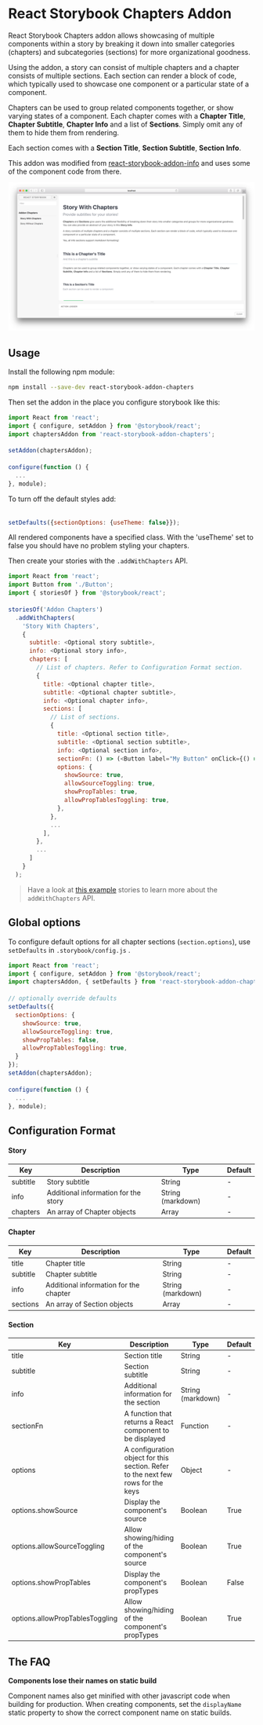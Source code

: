 # React Storybook Chapters Addon

React Storybook Chapters addon allows showcasing of multiple components within a story by breaking it down into smaller categories (chapters) and subcategories (sections) for more organizational goodness.

Using the addon, a story can consist of multiple chapters and a chapter consists of multiple sections. Each section can render a block of code,
which typically used to showcase one component or a particular state of a component.

Chapters can be used to group related components together, or show varying states of a component.
Each chapter comes with a **Chapter Title**, **Chapter Subtitle**, **Chapter Info** and a list of **Sections**.
Simply omit any of them to hide them from rendering.

Each section comes with a **Section Title**, **Section Subtitle**, **Section Info**.

This addon was modified from [react-storybook-addon-info](https://github.com/storybooks/react-storybook-addon-info) and uses some of the component code from there.

![React Storybook Screenshot](docs/home-screenshot.png)

## Usage

Install the following npm module:

```sh
npm install --save-dev react-storybook-addon-chapters
```

Then set the addon in the place you configure storybook like this:

```js
import React from 'react';
import { configure, setAddon } from '@storybook/react';
import chaptersAddon from 'react-storybook-addon-chapters';

setAddon(chaptersAddon);

configure(function () {
  ...
}, module);
```
To turn off the default styles add:
```js

setDefaults({sectionOptions: {useTheme: false}});

```

All rendered components have a specified class.  With the 'useTheme' set to false you should have no problem styling your chapters.


Then create your stories with the `.addWithChapters` API.

```js
import React from 'react';
import Button from './Button';
import { storiesOf } from '@storybook/react';

storiesOf('Addon Chapters')
  .addWithChapters(
    'Story With Chapters',
    {
      subtitle: <Optional story subtitle>,
      info: <Optional story info>,
      chapters: [
        // List of chapters. Refer to Configuration Format section.
        {
          title: <Optional chapter title>,
          subtitle: <Optional chapter subtitle>,
          info: <Optional chapter info>,
          sections: [
            // List of sections.
            {
              title: <Optional section title>,
              subtitle: <Optional section subtitle>,
              info: <Optional section info>,
              sectionFn: () => (<Button label="My Button" onClick={() => { alert('Hello World!'); }}/>),
              options: {
                showSource: true,
                allowSourceToggling: true,
                showPropTables: true,
                allowPropTablesToggling: true,
              },
            },
            ...
          ],
        },
        ...
      ]
    }
  );
```

> Have a look at [this example](example/story.js) stories to learn more about the `addWithChapters` API.

## Global options

To configure default options for all chapter sections (`section.options`), use `setDefaults` in `.storybook/config.js`	. 

```js
import React from 'react';
import { configure, setAddon } from '@storybook/react';
import chaptersAddon, { setDefaults } from 'react-storybook-addon-chapters';

// optionally override defaults
setDefaults({
  sectionOptions: {
    showSource: true,
    allowSourceToggling: true,
    showPropTables: false,
    allowPropTablesToggling: true,
  }
});
setAddon(chaptersAddon);

configure(function () {
  ...
}, module);
```

## Configuration Format

#### Story

| Key | Description |  Type | Default |
|-|-|-|-|
| subtitle | Story subtitle | String | - |
| info | Additional information for the story | String (markdown) | - |
| chapters | An array of Chapter objects | Array<Chapter> | - |

#### Chapter

| Key | Description |  Type | Default |
|-|-|-|-|
| title | Chapter title | String | - |
| subtitle | Chapter subtitle | String | - |
| info | Additional information for the chapter | String (markdown) | - |
| sections | An array of Section objects | Array<Section> | - |

#### Section

| Key | Description |  Type | Default |
|-|-|-|-|
| title | Section title | String | - |
| subtitle | Section subtitle | String | - |
| info | Additional information for the section | String (markdown) | - |
| sectionFn | A function that returns a React component to be displayed | Function | - |
| options | A configuration object for this section. Refer to the next few rows for the keys | Object | - |
| options.showSource | Display the component's source | Boolean | True |
| options.allowSourceToggling | Allow showing/hiding of the component's source | Boolean | True |
| options.showPropTables | Display the component's propTypes | Boolean | False |
| options.allowPropTablesToggling | Allow showing/hiding of the component's propTypes | Boolean | True |

## The FAQ

**Components lose their names on static build**

Component names also get minified with other javascript code when building for production. When creating components, set the `displayName` static property to show the correct component name on static builds.
